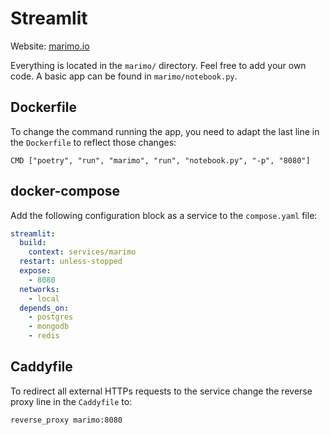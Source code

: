 # Streamlit

Website: [marimo.io](https://streamlit.io/)

Everything is located in the `marimo/` directory. Feel free to add your own code. A basic app can be found in `marimo/notebook.py`.

## Dockerfile

To change the command running the app, you need to adapt the last line in the `Dockerfile` to reflect those changes:

```
CMD ["poetry", "run", "marimo", "run", "notebook.py", "-p", "8080"]
```

## docker-compose

Add the following configuration block as a service to the `compose.yaml` file:

```yaml
streamlit:
  build:
    context: services/marimo
  restart: unless-stopped
  expose:
    - 8080
  networks:
    - local
  depends_on:
    - postgres
    - mongodb
    - redis
```

## Caddyfile

To redirect all external HTTPs requests to the service change the reverse proxy line in the `Caddyfile` to:

```
reverse_proxy marimo:8080
```
